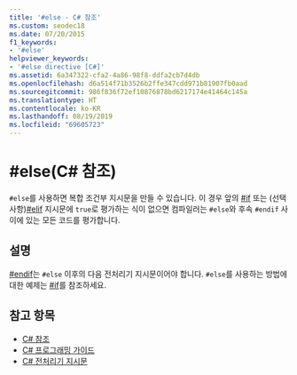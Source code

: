 ```yaml
---
title: '#else - C# 참조'
ms.custom: seodec18
ms.date: 07/20/2015
f1_keywords:
- '#else'
helpviewer_keywords:
- '#else directive [C#]'
ms.assetid: 6a347322-cfa2-4a86-98f8-ddfa2cb7d4db
ms.openlocfilehash: d6a514f71b3526b2ffe347cdd971b81907fb0aad
ms.sourcegitcommit: 986f836f72ef10876878bd6217174e41464c145a
ms.translationtype: HT
ms.contentlocale: ko-KR
ms.lasthandoff: 08/19/2019
ms.locfileid: "69605723"
---
```

# <a name="else-c-reference"></a>#else(C# 참조)
`#else`를 사용하면 복합 조건부 지시문을 만들 수 있습니다. 이 경우 앞의 [#if](./preprocessor-if.md) 또는 (선택 사항)[#elif](./preprocessor-elif.md) 지시문에 `true`로 평가하는 식이 없으면 컴파일러는 `#else`와 후속 `#endif` 사이에 있는 모든 코드를 평가합니다.  
  
## <a name="remarks"></a>설명  
 [#endif](./preprocessor-endif.md)는 `#else` 이후의 다음 전처리기 지시문이어야 합니다. `#else`를 사용하는 방법에 대한 예제는 [#if](./preprocessor-if.md)를 참조하세요.  
  
## <a name="see-also"></a>참고 항목

- [C# 참조](../index.md)
- [C# 프로그래밍 가이드](../../programming-guide/index.md)
- [C# 전처리기 지시문](./index.md)
